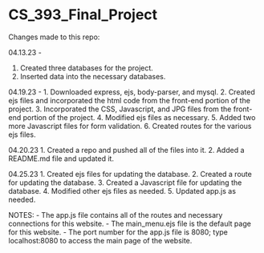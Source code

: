 # CS_393_Final_Project
Changes made to this repo:

04.13.23 - 
1. Created three databases for the project.
2. Inserted data into the necessary databases.

04.19.23 - 
    1. Downloaded express, ejs, body-parser, and mysql.
    2. Created ejs files and incorporated the html code from the front-end portion of the project.
    3. Incorporated the CSS, Javascript, and JPG files from the front-end portion of the project.
    4. Modified ejs files as necessary. 
    5. Added two more Javascript files for form validation. 
    6. Created routes for the various ejs files.

04.20.23
    1. Created a repo and pushed all of the files into it.
    2. Added a README.md file and updated it.

04.25.23
    1. Created ejs files for updating the database.
    2. Created a route for updating the database. 
    3. Created a Javascript file for updating the database.
    4. Modified other ejs files as needed. 
    5. Updated app.js as needed.

NOTES:
    - The app.js file contains all of the routes and necessary connections for this website.
    - The main_menu.ejs file is the default page for this website. 
    - The port number for the app.js file is 8080; type localhost:8080 to access the main page of the website.